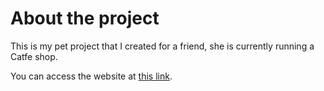 # About the project

This is my pet project that I created for a friend, she is currently running a Catfe shop.
<br/>

You can access the website at [this link](https://knightz-007.github.io/).
